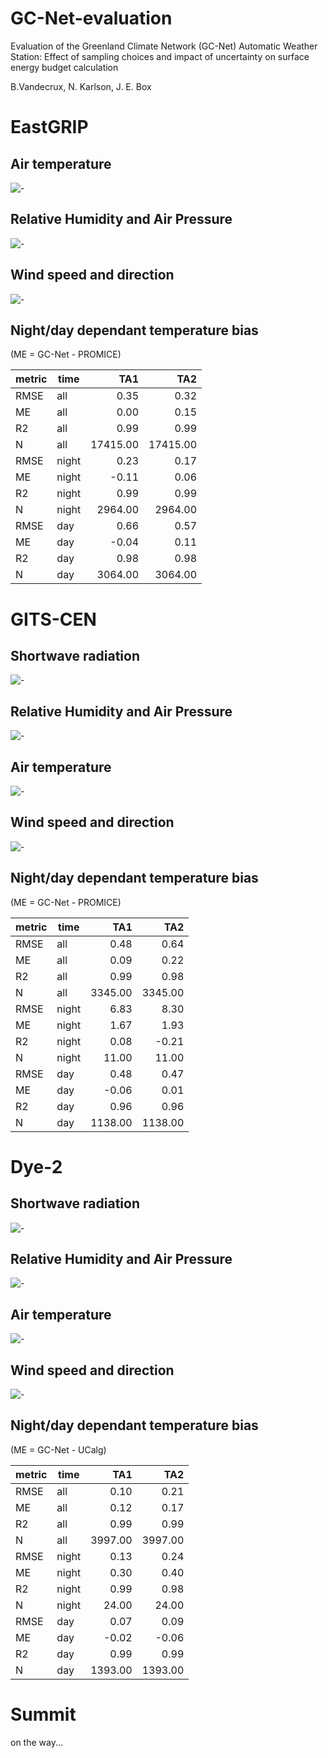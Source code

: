 # GC-Net-evaluation

Evaluation of the Greenland Climate Network (GC-Net) Automatic Weather Station: 
Effect of sampling choices and impact of uncertainty on surface energy budget calculation

B.Vandecrux, N. Karlson, J. E. Box

 

# EastGRIP
## Air temperature
![-](Output/EGP_temp.png)
## Relative Humidity and Air Pressure
![-](Output/EGP_rh_pres.png)
## Wind speed and direction
![-](Output/EGP_wind.png)
## Night/day dependant temperature bias
 (ME = GC-Net - PROMICE)

|metric|time |  TA1   |  TA2   |
|------|-----|-------:|-------:|
|RMSE  |all  |    0.35|    0.32|
|ME    |all  |    0.00|    0.15|
|R2    |all  |    0.99|    0.99|
|N     |all  |17415.00|17415.00|
|RMSE  |night|    0.23|    0.17|
|ME    |night|   -0.11|    0.06|
|R2    |night|    0.99|    0.99|
|N     |night| 2964.00| 2964.00|
|RMSE  |day  |    0.66|    0.57|
|ME    |day  |   -0.04|    0.11|
|R2    |day  |    0.98|    0.98|
|N     |day  | 3064.00| 3064.00|

# GITS-CEN

## Shortwave radiation
![-](Output/CEN_SWrad.png)
## Relative Humidity and Air Pressure
![-](Output/CEN_rh_pres.png)
## Air temperature
![-](Output/CEN_temp.png)
## Wind speed and direction
![-](Output/CEN_wind.png)
## Night/day dependant temperature bias
 (ME = GC-Net - PROMICE)

|metric|time |  TA1  |  TA2  |
|------|-----|------:|------:|
|RMSE  |all  |   0.48|   0.64|
|ME    |all  |   0.09|   0.22|
|R2    |all  |   0.99|   0.98|
|N     |all  |3345.00|3345.00|
|RMSE  |night|   6.83|   8.30|
|ME    |night|   1.67|   1.93|
|R2    |night|   0.08|  -0.21|
|N     |night|  11.00|  11.00|
|RMSE  |day  |   0.48|   0.47|
|ME    |day  |  -0.06|   0.01|
|R2    |day  |   0.96|   0.96|
|N     |day  |1138.00|1138.00|

# Dye-2
## Shortwave radiation
![-](Output/DYE-2_SWrad.png)
## Relative Humidity and Air Pressure
![-](Output/DYE-2_rh_pres.png)
## Air temperature
![-](Output/DYE-2_temp.png)
## Wind speed and direction
![-](Output/DYE-2_wind.png)
## Night/day dependant temperature bias
 (ME = GC-Net - UCalg)

|metric|time |  TA1  |  TA2  |
|------|-----|------:|------:|
|RMSE  |all  |   0.10|   0.21|
|ME    |all  |   0.12|   0.17|
|R2    |all  |   0.99|   0.99|
|N     |all  |3997.00|3997.00|
|RMSE  |night|   0.13|   0.24|
|ME    |night|   0.30|   0.40|
|R2    |night|   0.99|   0.98|
|N     |night|  24.00|  24.00|
|RMSE  |day  |   0.07|   0.09|
|ME    |day  |  -0.02|  -0.06|
|R2    |day  |   0.99|   0.99|
|N     |day  |1393.00|1393.00|


# Summit
on the way...

